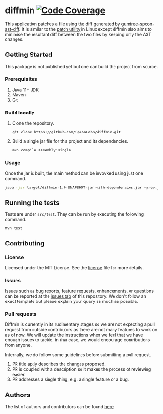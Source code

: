 # diffmin [![Code Coverage](https://codecov.io/gh/SpoonLabs/diffmin/branch/main/graph/badge.svg)](https://codecov.io/gh/SpoonLabs/diffmin)

This application patches a file using the diff generated by
[gumtree-spoon-ast-diff](https://github.com/SpoonLabs/gumtree-spoon-ast-diff).
It is similar to the
[patch utility](https://man7.org/linux/man-pages/man1/patch.1.html) in Linux
except diffmin also aims to minimise the resultant diff between the two files
by keeping only the AST changes.

## Getting Started

This package is not published yet but one can build the project from source.

### Prerequisites

1. Java 11+ JDK
2. Maven
3. Git

### Build locally

1. Clone the repository.
   ```shell
   git clone https://github.com/SpoonLabs/diffmin.git
   ```

2. Build a single jar file for this project and its dependencies.
   ```sh
   mvn compile assembly:single
   ```

### Usage

Once the jar is built, the main method can be invovked using just one command.

```sh
java -jar target/diffmin-1.0-SNAPSHOT-jar-with-dependencies.jar <prev.java> <new.java>
```

## Running the tests

Tests are under `src/test`. They can be run by executing the following command.

```shell
mvn test
```

## Contributing

### License

Licensed under the MIT License. See the [license](LICENSE) file for more
details.

### Issues

Issues such as bug reports, feature requests, enhancements, or questions can be
reported at the [issues tab](https://github.com/SpoonLabs/diffmin/issues) of
this repository. We don't follow an exact template but please explain your query
as much as possible.

### Pull requests

Diffmin is currently in its rudimentary stages so we are not expecting a pull
request from outside contributors as there are not many features to work on as
of now. We will update the instructions when we feel that we have enough issues
to tackle. In that case, we would encourage contributions from anyone.

Internally, we do follow some guidelines before submitting a pull request.

1. PR title aptly describes the changes proposed.
2. PR is coupled with a description so it makes the process of reviewing easier.
3. PR addresses a single thing, e.g. a single feature or a bug.

## Authors

The list of authors and contributors can be found
[here](https://github.com/SpoonLabs/diffmin/graphs/contributors).
